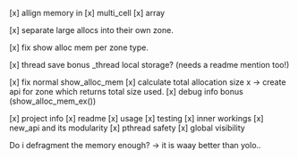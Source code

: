 [x] allign memory in
    [x] multi_cell
    [x] array

[x] separate large allocs into their own zone.

[x] fix show alloc mem per zone type.

[x] thread save bonus
    _thread local storage? (needs a readme mention too!)

[x] fix normal show_alloc_mem
    [x] calculate total allocation size
     x  -> create api for zone which returns total size used.
[x] debug info bonus (show_alloc_mem_ex())

[x] project info
    [x] readme
        [x] usage
        [x] testing
        [x] inner workings
            [x] new_api and its modularity
            [x] pthread safety
            [x] global visibility

Do i defragment the memory enough?
    -> it is waay better than yolo..